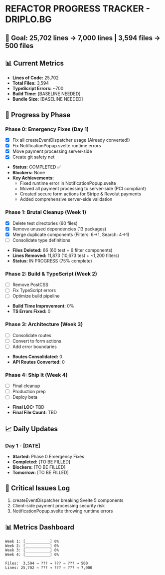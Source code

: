 # REFACTOR PROGRESS TRACKER - DRIPLO.BG

## 🎯 Goal: 25,702 lines → 7,000 lines | 3,594 files → 500 files

## 📊 Current Metrics
- **Lines of Code:** 25,702
- **Total Files:** 3,594
- **TypeScript Errors:** ~700
- **Build Time:** [BASELINE NEEDED]
- **Bundle Size:** [BASELINE NEEDED]

## 🔄 Progress by Phase

### Phase 0: Emergency Fixes (Day 1)
- [x] Fix all createEventDispatcher usage (Already converted!)
- [x] Fix NotificationPopup.svelte runtime errors
- [x] Move payment processing server-side
- [x] Create git safety net
- **Status:** COMPLETED ✅
- **Blockers:** None
- **Key Achievements:**
  - Fixed runtime error in NotificationPopup.svelte
  - Moved all payment processing to server-side (PCI compliant)
  - Created secure form actions for Stripe & Revolut payments
  - Added comprehensive server-side validation

### Phase 1: Brutal Cleanup (Week 1)
- [x] Delete test directories (60 files)
- [x] Remove unused dependencies (13 packages)
- [x] Merge duplicate components (Filters: 6→1, Search: 4→1)
- [ ] Consolidate type definitions
- **Files Deleted:** 66 (60 test + 6 filter components)
- **Lines Removed:** 11,873 (10,673 test + ~1,200 filters)
- **Status:** IN PROGRESS (75% complete)

### Phase 2: Build & TypeScript (Week 2)
- [ ] Remove PostCSS
- [ ] Fix TypeScript errors
- [ ] Optimize build pipeline
- **Build Time Improvement:** 0%
- **TS Errors Fixed:** 0

### Phase 3: Architecture (Week 3)
- [ ] Consolidate routes
- [ ] Convert to form actions
- [ ] Add error boundaries
- **Routes Consolidated:** 0
- **API Routes Converted:** 0

### Phase 4: Ship It (Week 4)
- [ ] Final cleanup
- [ ] Production prep
- [ ] Deploy beta
- **Final LOC:** TBD
- **Final File Count:** TBD

## 📈 Daily Updates

### Day 1 - [DATE]
- **Started:** Phase 0 Emergency Fixes
- **Completed:** [TO BE FILLED]
- **Blockers:** [TO BE FILLED]
- **Tomorrow:** [TO BE FILLED]

## 🚨 Critical Issues Log
1. createEventDispatcher breaking Svelte 5 components
2. Client-side payment processing security risk
3. NotificationPopup.svelte throwing runtime errors

## 📊 Metrics Dashboard
```
Week 1: [___________] 0%
Week 2: [___________] 0%
Week 3: [___________] 0%
Week 4: [___________] 0%

Files:  3,594 → ??? → ??? → ??? → 500
Lines: 25,702 → ??? → ??? → ??? → 7,000
```